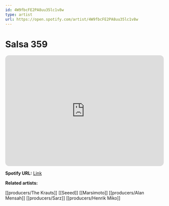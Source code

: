 ```yaml
---
id: 4W9fbcFE2PA8uu35lc1v8w
type: artist
url: https://open.spotify.com/artist/4W9fbcFE2PA8uu35lc1v8w
---
```

# Salsa 359

<iframe style="border-radius:12px" src="https://open.spotify.com/embed/artist/4W9fbcFE2PA8uu35lc1v8w" width="100%" height="352" frameBorder="0" allowfullscreen="" allow="autoplay; clipboard-write; encrypted-media; fullscreen; picture-in-picture" loading="lazy"></iframe>

**Spotify URL:** [Link](https://open.spotify.com/artist/4W9fbcFE2PA8uu35lc1v8w)

**Related artists:**

[[producers/The Krauts]]
[[Seeed]]
[[Marsimoto]]
[[producers/Alan Mensah]]
[[producers/Sarz]]
[[producers/Henrik Miko]]
